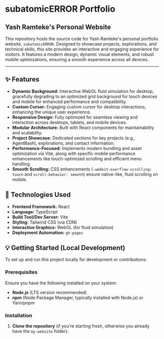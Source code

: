# subatomicERROR Portfolio

## Yash Ramteke's Personal Website

This repository hosts the source code for Yash Ramteke's personal portfolio website, `subatomicERROR`. Designed to showcase projects, explorations, and technical skills, this site provides an interactive and engaging experience for visitors. It features a modern design, dynamic visual elements, and robust mobile optimizations, ensuring a smooth experience across all devices.

---

## ✨ Features

*   **Dynamic Background:** Interactive WebGL fluid simulation for desktop, gracefully degrading to an optimized grid background for touch devices and mobile for enhanced performance and compatibility.
*   **Custom Cursor:** Engaging custom cursor for desktop interactions, enhancing the unique user experience.
*   **Responsive Design:** Fully optimized for seamless viewing and interaction across desktops, tablets, and mobile devices.
*   **Modular Architecture:** Built with React components for maintainability and scalability.
*   **Project Showcase:** Dedicated sections for key projects (e.g., AgentBash), explorations, and contact information.
*   **Performance-Focused:** Implements modern bundling and asset optimization via Vite, along with specific mobile performance enhancements like touch-optimized scrolling and efficient menu handling.
*   **Smooth Scrolling:** CSS enhancements (`-webkit-overflow-scrolling: touch` and `scroll-behavior: smooth`) ensure native-like, fluid scrolling on mobile.

## 🚀 Technologies Used

*   **Frontend Framework:** React
*   **Language:** TypeScript
*   **Build Tool/Dev Server:** Vite
*   **Styling:** Tailwind CSS (via CDN)
*   **Interactive Graphics:** WebGL (for fluid simulation)
*   **Deployment Automation:** `gh-pages`

## 💡 Getting Started (Local Development)

To set up and run this project locally for development or contributions:

### Prerequisites

Ensure you have the following installed on your system:

*   **Node.js** (LTS version recommended)
*   **npm** (Node Package Manager, typically installed with Node.js) or Yarn/pnpm

### Installation

1.  **Clone the repository** (if you're starting fresh, otherwise you already have the `my-website` folder):
    